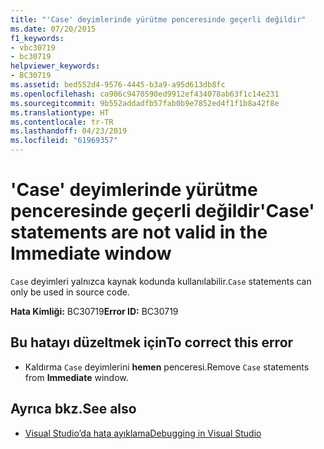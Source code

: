 ```yaml
---
title: "'Case' deyimlerinde yürütme penceresinde geçerli değildir"
ms.date: 07/20/2015
f1_keywords:
- vbc30719
- bc30719
helpviewer_keywords:
- BC30719
ms.assetid: bed552d4-9576-4445-b3a9-a95d613db8fc
ms.openlocfilehash: ca906c9470590ed9912ef434078ab63f1c14e231
ms.sourcegitcommit: 9b552addadfb57fab0b9e7852ed4f1f1b8a42f8e
ms.translationtype: HT
ms.contentlocale: tr-TR
ms.lasthandoff: 04/23/2019
ms.locfileid: "61969357"
---
```

# <a name="case-statements-are-not-valid-in-the-immediate-window"></a><span data-ttu-id="e91f6-102">'Case' deyimlerinde yürütme penceresinde geçerli değildir</span><span class="sxs-lookup"><span data-stu-id="e91f6-102">'Case' statements are not valid in the Immediate window</span></span>
<span data-ttu-id="e91f6-103">`Case` deyimleri yalnızca kaynak kodunda kullanılabilir.</span><span class="sxs-lookup"><span data-stu-id="e91f6-103">`Case` statements can only be used in source code.</span></span>  
  
 <span data-ttu-id="e91f6-104">**Hata Kimliği:** BC30719</span><span class="sxs-lookup"><span data-stu-id="e91f6-104">**Error ID:** BC30719</span></span>  
  
## <a name="to-correct-this-error"></a><span data-ttu-id="e91f6-105">Bu hatayı düzeltmek için</span><span class="sxs-lookup"><span data-stu-id="e91f6-105">To correct this error</span></span>  
  
- <span data-ttu-id="e91f6-106">Kaldırma `Case` deyimlerini **hemen** penceresi.</span><span class="sxs-lookup"><span data-stu-id="e91f6-106">Remove `Case` statements from **Immediate** window.</span></span>  
  
## <a name="see-also"></a><span data-ttu-id="e91f6-107">Ayrıca bkz.</span><span class="sxs-lookup"><span data-stu-id="e91f6-107">See also</span></span>

- [<span data-ttu-id="e91f6-108">Visual Studio’da hata ayıklama</span><span class="sxs-lookup"><span data-stu-id="e91f6-108">Debugging in Visual Studio</span></span>](/visualstudio/debugger/debugging-in-visual-studio)
